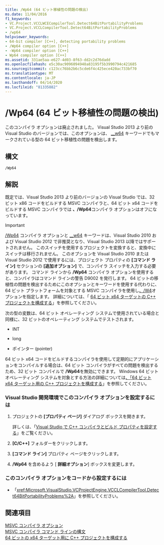 ```yaml
---
title: /Wp64 (64 ビット移植性の問題の検出)
ms.date: 11/04/2016
f1_keywords:
- VC.Project.VCCLWCECompilerTool.Detect64BitPortabilityProblems
- VC.Project.VCCLCompilerTool.Detect64BitPortabilityProblems
- /wp64
helpviewer_keywords:
- 64-bit compiler [C++], detecting portability problems
- /Wp64 compiler option [C++]
- -Wp64 compiler option [C++]
- Wp64 compiler option [C++]
ms.assetid: 331ae5aa-e627-4d03-8f63-dd2c2d76dadd
ms.openlocfilehash: e5c30ac9096094948a83195f5b3990794c421685
ms.sourcegitcommit: c123cc76bb2b6c5cde6f4c425ece420ac733bf70
ms.translationtype: MT
ms.contentlocale: ja-JP
ms.lasthandoff: 04/14/2020
ms.locfileid: "81335882"
---
```

# <a name="wp64-detect-64-bit-portability-issues"></a>/Wp64 (64 ビット移植性の問題の検出)

このコンパイラ オプションは廃止されました。 Visual Studio 2013 より前の Visual Studio のバージョンでは、このオプションは、 [__w64](../../cpp/w64.md) キーワードでもマークされている型の 64 ビット移植性の問題を検出します。

## <a name="syntax"></a>構文

```
/Wp64
```

## <a name="remarks"></a>解説

既定では、Visual Studio 2013 より前のバージョンの Visual Studio では、32 ビット x86 コードをビルドする MSVC コンパイラと、64 ビット x64 コードをビルドする MSVC コンパイラでは **、/Wp64**コンパイラ オプションはオフになっています。

> [!IMPORTANT]
> [/Wp64](wp64-detect-64-bit-portability-issues.md) コンパイラ オプションと [__w64](../../cpp/w64.md) キーワードは、Visual Studio 2010 および Visual Studio 2012 で非推奨となり、Visual Studio 2013 以降ではサポートされません。 このスイッチを使用するプロジェクトを変換すると、変換中にスイッチは移行されません。 このオプションを Visual Studio 2010 または Visual Studio 2012 で使用するには、プロジェクト プロパティの **[コマンド ライン]** セクションの **[追加オプション]** で、コンパイラ スイッチを入力する必要があります。 コマンド ラインから **/Wp64** コンパイラ オプションを使用すると、コンパイラはコマンド ラインの警告 D9002 を発行します。 64 ビットの移植性の問題を検出するためにこのオプションとキーワードを使用する代わりに、64 ビット プラットフォームを対象とする MSVC コンパイラを使用し[、/W4](compiler-option-warning-level.md)オプションを指定します。 詳細については、「 [64 ビット x64 ターゲットの C++ プロジェクトを構成する](../configuring-programs-for-64-bit-visual-cpp.md)」を参照してください。

次の型の変数は、64 ビット オペレーティング システムで使用されている場合と同様に、32 ビットのオペレーティング システムでテストされます。

- INT

- long

- ポインター (pointer)

64 ビット x64 コードをビルドするコンパイラを使用して定期的にアプリケーションをコンパイルする場合は、64 ビット コンパイラがすべての問題を検出するため、32 ビット コンパイルで **/Wp64**を無効にできます。 Windows 64 ビット オペレーティング システムを対象とする方法の詳細については[、「64 ビット x64 ターゲット用の C++ プロジェクトを構成する](../configuring-programs-for-64-bit-visual-cpp.md)」を参照してください。

### <a name="to-set-this-compiler-option-in-the-visual-studio-development-environment"></a>Visual Studio 開発環境でこのコンパイラ オプションを設定するには

1. プロジェクトの **[プロパティ ページ]** ダイアログ ボックスを開きます。

   詳しくは、「[Visual Studio で C++ コンパイラとビルド プロパティを設定する](../working-with-project-properties.md)」をご覧ください。

1. **[C/C++]** フォルダーをクリックします。

1. **[コマンド ライン]** プロパティ ページをクリックします。

1. **/Wp64** を含めるよう [ **詳細オプション**] ボックスを変更します。

### <a name="to-set-this-compiler-option-programmatically"></a>このコンパイラ オプションをコードから設定するには

- 「<xref:Microsoft.VisualStudio.VCProjectEngine.VCCLCompilerTool.Detect64BitPortabilityProblems%2A>」を参照してください。

## <a name="see-also"></a>関連項目

[MSVC コンパイラ オプション](compiler-options.md)<br/>
[MSVC コンパイラ コマンド ラインの構文](compiler-command-line-syntax.md)<br/>
[64 ビットの x64 ターゲット用に C++ プロジェクトを構成する](../configuring-programs-for-64-bit-visual-cpp.md)
